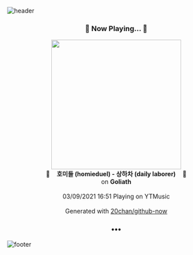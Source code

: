 ![header](https://capsule-render.vercel.app/api?type=wave&height=170&section=header&text=Hi.%20I'm%20SHIFT&fontColor=090707&fontAlignX=45&fontAlignY=65&fontSize=100)

<h3 align="center">🎵 Now Playing... 🎵</h3>
<p align="center">
  <a href="https://music.youtube.com/watch?v=waO1ooPmKHE">
    <img width="300" src="https://lh3.googleusercontent.com/g58eZ2S6HpcBSq-MvzpHG7-i9kB8s_W7VFnAtUVx1-JBrOOOFXg89bp6i9F00c6lcBDHe6-5cyinyHmB">
  </a>
  <br>
  🎵&nbsp&nbsp&nbsp <b>호미들 (homieduel) - 상하차 (daily laborer)</b> &nbsp&nbsp&nbsp🎵
  <br>
  on <b>Goliath</b>
  
  <br />
  <br />
  03/09/2021 16:51 Playing on YTMusic
  <br />
  <br />
  Generated with <a href="https://github.com/20chan/github-now">20chan/github-now</a>
</p>

<h3 align="center">•••</h3>

![footer](https://capsule-render.vercel.app/api?type=wave&height=150&section=footer)
